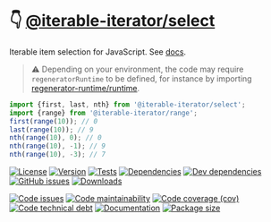 :point_down: [@iterable-iterator/select](https://iterable-iterator.github.io/select)
==

Iterable item selection for JavaScript.
See [docs](https://iterable-iterator.github.io/select/index.html).

> :warning: Depending on your environment, the code may require
> `regeneratorRuntime` to be defined, for instance by importing
> [regenerator-runtime/runtime](https://www.npmjs.com/package/regenerator-runtime).

```js
import {first, last, nth} from '@iterable-iterator/select';
import {range} from '@iterable-iterator/range';
first(range(10)); // 0
last(range(10)); // 9
nth(range(10), 0); // 0
nth(range(10), -1); // 9
nth(range(10), -3); // 7
```

[![License](https://img.shields.io/github/license/iterable-iterator/select.svg)](https://raw.githubusercontent.com/iterable-iterator/select/main/LICENSE)
[![Version](https://img.shields.io/npm/v/@iterable-iterator/select.svg)](https://www.npmjs.org/package/@iterable-iterator/select)
[![Tests](https://img.shields.io/github/workflow/status/iterable-iterator/select/ci:test?event=push&label=tests)](https://github.com/iterable-iterator/select/actions/workflows/ci:test.yml?query=branch:main)
[![Dependencies](https://img.shields.io/david/iterable-iterator/select.svg)](https://david-dm.org/iterable-iterator/select)
[![Dev dependencies](https://img.shields.io/david/dev/iterable-iterator/select.svg)](https://david-dm.org/iterable-iterator/select?type=dev)
[![GitHub issues](https://img.shields.io/github/issues/iterable-iterator/select.svg)](https://github.com/iterable-iterator/select/issues)
[![Downloads](https://img.shields.io/npm/dm/@iterable-iterator/select.svg)](https://www.npmjs.org/package/@iterable-iterator/select)

[![Code issues](https://img.shields.io/codeclimate/issues/iterable-iterator/select.svg)](https://codeclimate.com/github/iterable-iterator/select/issues)
[![Code maintainability](https://img.shields.io/codeclimate/maintainability/iterable-iterator/select.svg)](https://codeclimate.com/github/iterable-iterator/select/trends/churn)
[![Code coverage (cov)](https://img.shields.io/codecov/c/gh/iterable-iterator/select/main.svg)](https://codecov.io/gh/iterable-iterator/select)
[![Code technical debt](https://img.shields.io/codeclimate/tech-debt/iterable-iterator/select.svg)](https://codeclimate.com/github/iterable-iterator/select/trends/technical_debt)
[![Documentation](https://iterable-iterator.github.io/select/badge.svg)](https://iterable-iterator.github.io/select/source.html)
[![Package size](https://img.shields.io/bundlephobia/minzip/@iterable-iterator/select)](https://bundlephobia.com/result?p=@iterable-iterator/select)
